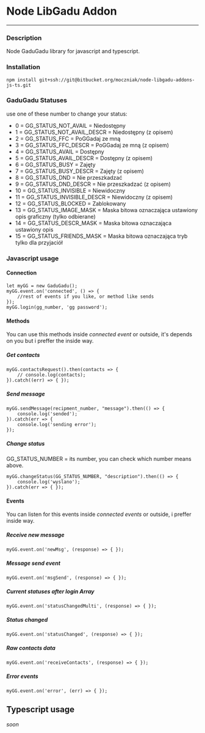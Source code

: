 # Node LibGadu Addon
 - - - -
### Description
Node GaduGadu library for javascript and typescript.

### Installation

``npm install git+ssh://git@bitbucket.org/moczniak/node-libgadu-addons-js-ts.git``


### GaduGadu Statuses
use one of these number to change your status:
 
* 0 = GG_STATUS_NOT_AVAIL = 	Niedostępny
* 1 = GG_STATUS_NOT_AVAIL_DESCR = 	Niedostępny (z opisem)
* 2 = GG_STATUS_FFC = 	PoGGadaj ze mną
* 3 = GG_STATUS_FFC_DESCR = 	PoGGadaj ze mną (z opisem)
* 4 = GG_STATUS_AVAIL = Dostępny
* 5 = GG_STATUS_AVAIL_DESCR = Dostępny (z opisem)
* 6 = GG_STATUS_BUSY = Zajęty
* 7 = GG_STATUS_BUSY_DESCR = Zajęty (z opisem)
* 8 = GG_STATUS_DND = Nie przeszkadzać
* 9 = GG_STATUS_DND_DESCR = Nie przeszkadzać (z opisem)
* 10 = GG_STATUS_INVISIBLE = 	Niewidoczny
* 11 = GG_STATUS_INVISIBLE_DESCR = Niewidoczny (z opisem)
* 12 = GG_STATUS_BLOCKED = Zablokowany
* 13 = GG_STATUS_IMAGE_MASK = Maska bitowa oznaczająca ustawiony opis graficzny (tylko odbierane)
* 14 = GG_STATUS_DESCR_MASK = Maska bitowa oznaczająca ustawiony opis
* 15 = GG_STATUS_FRIENDS_MASK = Maska bitowa oznaczająca tryb tylko dla przyjaciół

### Javascript usage
#### Connection
```
let myGG = new GaduGadu(); 
myGG.event.on('connected', () => {
    //rest of events if you like, or method like sends
});
myGG.login(gg_number, 'gg password');
```

#### Methods
You can use this methods inside *connected event* or outside, it's depends on you but i preffer the inside way.

##### Get contacts
```
myGG.contactsRequest().then(contacts => {
	// console.log(contacts);
}).catch((err) => { });
```

##### Send message
```
myGG.sendMessage(recipment_number, "message").then(() => {
	console.log('sended');
}).catch(err => { 
    console.log('sending error');
});
```
##### Change status
GG_STATUS_NUMBER = its number, you can check which number means above.
```
myGG.changeStatus(GG_STATUS_NUMBER, "description").then(() => {
	console.log('wyslano');
}).catch(err => { });
```

#### Events
You can listen for this events inside *connected events* or outside, i preffer inside way.

##### Receive new message
```
myGG.event.on('newMsg', (response) => { });
```

##### Message send event
```
myGG.event.on('msgSend', (response) => { });
```

##### Current statuses after login *Array*
```
myGG.event.on('statusChangedMulti', (response) => { });
```
##### Status changed
```
myGG.event.on('statusChanged', (response) => { });
```

##### Raw contacts data
```
myGG.event.on('receiveContacts', (response) => { });
```
##### Error events
```
myGG.event.on('error', (err) => { });
```
## Typescript usage
*soon* 